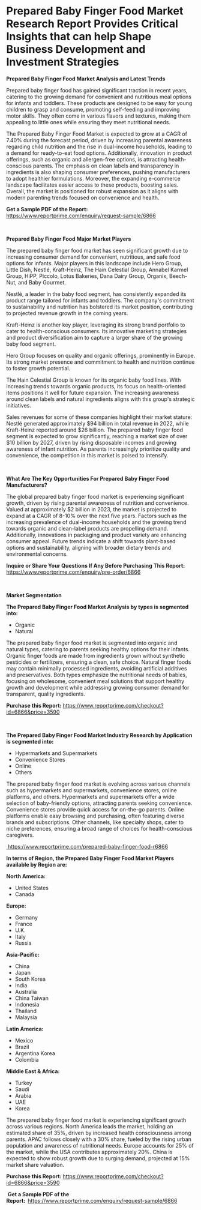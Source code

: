 <p><h1>Prepared Baby Finger Food Market Research Report Provides Critical Insights that can help Shape Business Development and Investment Strategies</h1></p><p><strong>Prepared Baby Finger Food Market Analysis and Latest Trends</strong></p>
<p><p>Prepared baby finger food has gained significant traction in recent years, catering to the growing demand for convenient and nutritious meal options for infants and toddlers. These products are designed to be easy for young children to grasp and consume, promoting self-feeding and improving motor skills. They often come in various flavors and textures, making them appealing to little ones while ensuring they meet nutritional needs.</p><p>The Prepared Baby Finger Food Market is expected to grow at a CAGR of 7.40% during the forecast period, driven by increasing parental awareness regarding child nutrition and the rise in dual-income households, leading to a demand for ready-to-eat food options. Additionally, innovation in product offerings, such as organic and allergen-free options, is attracting health-conscious parents. The emphasis on clean labels and transparency in ingredients is also shaping consumer preferences, pushing manufacturers to adopt healthier formulations. Moreover, the expanding e-commerce landscape facilitates easier access to these products, boosting sales. Overall, the market is positioned for robust expansion as it aligns with modern parenting trends focused on convenience and health.</p></p>
<p><strong>Get a Sample PDF of the Report:&nbsp;</strong> <a href="https://www.reportprime.com/enquiry/request-sample/6866?utm_campaign=4599&utm_medium=2&utm_source=Github&utm_content=ia&utm_term=16052025&utm_id=prepared-baby-finger-food">https://www.reportprime.com/enquiry/request-sample/6866</a></p>
<p>&nbsp;</p>
<p><strong>Prepared Baby Finger Food Major Market Players</strong></p>
<p><p>The prepared baby finger food market has seen significant growth due to increasing consumer demand for convenient, nutritious, and safe food options for infants. Major players in this landscape include Hero Group, Little Dish, Nestlé, Kraft-Heinz, The Hain Celestial Group, Annabel Karmel Group, HiPP, Piccolo, Lotus Bakeries, Dana Dairy Group, Organix, Beech-Nut, and Baby Gourmet.</p><p>Nestlé, a leader in the baby food segment, has consistently expanded its product range tailored for infants and toddlers. The company's commitment to sustainability and nutrition has bolstered its market position, contributing to projected revenue growth in the coming years.</p><p>Kraft-Heinz is another key player, leveraging its strong brand portfolio to cater to health-conscious consumers. Its innovative marketing strategies and product diversification aim to capture a larger share of the growing baby food segment.</p><p>Hero Group focuses on quality and organic offerings, prominently in Europe. Its strong market presence and commitment to health and nutrition continue to foster growth potential.</p><p>The Hain Celestial Group is known for its organic baby food lines. With increasing trends towards organic products, its focus on health-oriented items positions it well for future expansion. The increasing awareness around clean labels and natural ingredients aligns with this group's strategic initiatives.</p><p>Sales revenues for some of these companies highlight their market stature: Nestlé generated approximately $94 billion in total revenue in 2022, while Kraft-Heinz reported around $26 billion. The prepared baby finger food segment is expected to grow significantly, reaching a market size of over $10 billion by 2027, driven by rising disposable incomes and growing awareness of infant nutrition. As parents increasingly prioritize quality and convenience, the competition in this market is poised to intensify.</p></p>
<p>&nbsp;</p>
<p><strong>What Are The Key Opportunities For Prepared Baby Finger Food Manufacturers?</strong></p>
<p><p>The global prepared baby finger food market is experiencing significant growth, driven by rising parental awareness of nutrition and convenience. Valued at approximately $2 billion in 2023, the market is projected to expand at a CAGR of 8-10% over the next five years. Factors such as the increasing prevalence of dual-income households and the growing trend towards organic and clean-label products are propelling demand. Additionally, innovations in packaging and product variety are enhancing consumer appeal. Future trends indicate a shift towards plant-based options and sustainability, aligning with broader dietary trends and environmental concerns.</p></p>
<p><strong>Inquire or Share Your Questions If Any Before Purchasing This Report:</strong> <a href="https://www.reportprime.com/enquiry/pre-order/6866?utm_campaign=4599&utm_medium=2&utm_source=Github&utm_content=ia&utm_term=16052025&utm_id=prepared-baby-finger-food">https://www.reportprime.com/enquiry/pre-order/6866</a></p>
<p>&nbsp;</p>
<p><strong>Market Segmentation</strong></p>
<p><strong>The Prepared Baby Finger Food Market Analysis by types is segmented into:</strong></p>
<p><ul><li>Organic</li><li>Natural</li></ul></p>
<p><p>The prepared baby finger food market is segmented into organic and natural types, catering to parents seeking healthy options for their infants. Organic finger foods are made from ingredients grown without synthetic pesticides or fertilizers, ensuring a clean, safe choice. Natural finger foods may contain minimally processed ingredients, avoiding artificial additives and preservatives. Both types emphasize the nutritional needs of babies, focusing on wholesome, convenient meal solutions that support healthy growth and development while addressing growing consumer demand for transparent, quality ingredients.</p></p>
<p><strong>Purchase this Report:&nbsp;</strong><a href="https://www.reportprime.com/checkout?id=6866&price=3590&utm_campaign=4599&utm_medium=2&utm_source=Github&utm_content=ia&utm_term=16052025&utm_id=prepared-baby-finger-food">https://www.reportprime.com/checkout?id=6866&price=3590</a></p>
<p>&nbsp;</p>
<p><strong>The Prepared Baby Finger Food Market Industry Research by Application is segmented into:</strong></p>
<p><ul><li>Hypermarkets and Supermarkets</li><li>Convenience Stores</li><li>Online</li><li>Others</li></ul></p>
<p><p>The prepared baby finger food market is evolving across various channels such as hypermarkets and supermarkets, convenience stores, online platforms, and others. Hypermarkets and supermarkets offer a wide selection of baby-friendly options, attracting parents seeking convenience. Convenience stores provide quick access for on-the-go parents. Online platforms enable easy browsing and purchasing, often featuring diverse brands and subscriptions. Other channels, like specialty shops, cater to niche preferences, ensuring a broad range of choices for health-conscious caregivers.</p></p>
<p><a href="https://www.reportprime.com/prepared-baby-finger-food-r6866?utm_campaign=4599&utm_medium=2&utm_source=Github&utm_content=ia&utm_term=16052025&utm_id=prepared-baby-finger-food">&nbsp;https://www.reportprime.com/prepared-baby-finger-food-r6866</a></p>
<p><strong>In terms of Region, the Prepared Baby Finger Food Market Players available by Region are:</strong></p>
<p>
    <p> <strong> North America: </strong>
        <ul>
            <li>United States</li>
            <li>Canada</li>
        </ul>
        </p> 
    <p> <strong> Europe: </strong>
        <ul>
            <li>Germany</li>
            <li>France</li>
            <li>U.K.</li>
            <li>Italy</li>
            <li>Russia</li>
        </ul>
        </p> 
    <p> <strong> Asia-Pacific: </strong>
        <ul>
            <li>China</li>
            <li>Japan</li>
            <li>South Korea</li>
            <li>India</li>
            <li>Australia</li>
            <li>China Taiwan</li>
            <li>Indonesia</li>
            <li>Thailand</li>
            <li>Malaysia</li>
        </ul>
        </p> 
    <p> <strong> Latin America: </strong>
        <ul>
            <li>Mexico</li>
            <li>Brazil</li>
            <li>Argentina Korea</li>
            <li>Colombia</li>
        </ul>
        </p> 
    <p> <strong> Middle East & Africa: </strong>
        <ul>
            <li>Turkey</li>
            <li>Saudi</li>
            <li>Arabia</li>
            <li>UAE</li>
            <li>Korea</li>
        </ul>
    </p>
    </p>
<p><p>The prepared baby finger food market is experiencing significant growth across various regions. North America leads the market, holding an estimated share of 35%, driven by increased health consciousness among parents. APAC follows closely with a 30% share, fueled by the rising urban population and awareness of nutritional needs. Europe accounts for 25% of the market, while the USA contributes approximately 20%. China is expected to show robust growth due to surging demand, projected at 15% market share valuation.</p></p>
<p><strong>Purchase this Report: </strong><a href="https://www.reportprime.com/checkout?id=6866&price=3590&utm_campaign=4599&utm_medium=2&utm_source=Github&utm_content=ia&utm_term=16052025&utm_id=prepared-baby-finger-food">https://www.reportprime.com/checkout?id=6866&price=3590</a></p>
<p>&nbsp;<strong>Get a Sample PDF of the Report:&nbsp;&nbsp;</strong><a href="https://www.reportprime.com/enquiry/request-sample/6866?utm_campaign=4599&utm_medium=2&utm_source=Github&utm_content=ia&utm_term=16052025&utm_id=prepared-baby-finger-food">https://www.reportprime.com/enquiry/request-sample/6866</a></p>
<p><strong></strong></p>
<p><p></p><p></p><p></p></p>